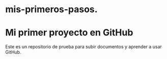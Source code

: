 # mis-primeros-pasos.
# Mi primer proyecto en GitHub
Este es un repositorio de prueba para subir documentos y aprender a usar GitHub.
